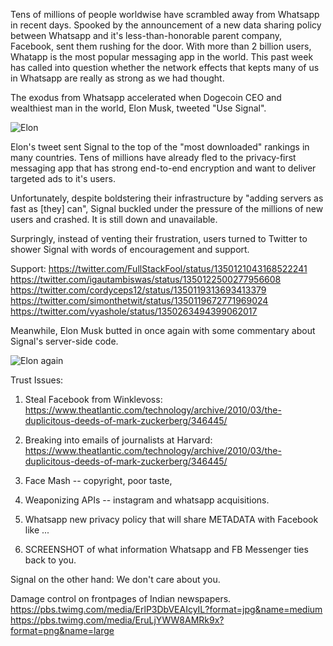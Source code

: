 Tens of millions of people worldwise have scrambled away from Whatsapp in recent days. Spooked by the announcement of a new data sharing policy between Whatsapp and it's less-than-honorable parent company, Facebook, sent them rushing for the door. With more than 2 billion users, Whatapp is the most popular messaging app in the world. This past week has called into question whether the network effects that kepts many of us in Whatsapp are really as strong as we had thought.

The exodus from Whatsapp accelerated when Dogecoin CEO and wealthiest man in the world, Elon Musk, tweeted "Use Signal".

![Elon](https://imgur.com/C8pCFQi.png)

Elon's tweet sent Signal to the top of the "most downloaded" rankings in many countries. Tens of millions have already fled to the privacy-first messaging app that has strong end-to-end encryption and want to deliver targeted ads to it's users. 

Unfortunately, despite boldstering their infrastructure by "adding servers as fast as [they] can", Signal buckled under the pressure of the millions of new users and crashed. It is still down and unavailable. 

Surpringly, instead of venting their frustration, users turned to Twitter to shower Signal with words of encouragement and support.

Support:
https://twitter.com/FullStackFool/status/1350121043168522241
https://twitter.com/igautambiswas/status/1350122500277956608
https://twitter.com/cordyceps12/status/1350119313693413379
https://twitter.com/simonthetwit/status/1350119672771969024
https://twitter.com/vyashole/status/1350263494399062017


Meanwhile, Elon Musk butted in once again with some commentary about Signal's server-side code. 

![Elon again](https://imgur.com/WdJLyWS)

Trust Issues:

1) Steal Facebook from Winklevoss: https://www.theatlantic.com/technology/archive/2010/03/the-duplicitous-deeds-of-mark-zuckerberg/346445/

2) Breaking into emails of journalists at Harvard: https://www.theatlantic.com/technology/archive/2010/03/the-duplicitous-deeds-of-mark-zuckerberg/346445/

3) Face Mash -- copyright, poor taste, 

4) Weaponizing APIs -- instagram and whatsapp acquisitions.

5) Whatsapp new privacy policy that will share METADATA with Facebook like ... 

6) SCREENSHOT of what information Whatsapp and FB Messenger ties back to you.

Signal on the other hand: We don't care about you.


Damage control on frontpages of Indian newspapers. 
https://pbs.twimg.com/media/ErlP3DbVEAIcyIL?format=jpg&name=medium
https://pbs.twimg.com/media/EruLjYWW8AMRk9x?format=png&name=large

